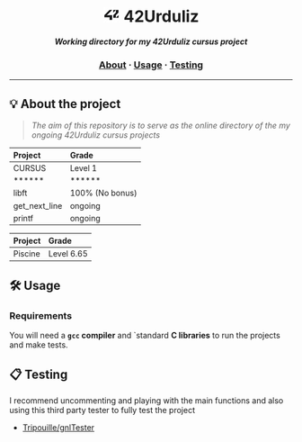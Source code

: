 <h1 align="center">
	<img src="img/42.jpg" width="30px"> 42Urduliz
</h1>

<p align="center">
	<b><i>Working directory for my 42Urduliz cursus project</i></b><br>

<h3 align="center">
	<a href="#%EF%B8%8F-about">About</a>
	<span> · </span>
	<a href="#%EF%B8%8F-usage">Usage</a>
	<span> · </span>
	<a href="#-testing">Testing</a>
</h3>

---

## 💡 About the project

> _The aim of this repository is to serve as the online directory of the my ongoing 42Urduliz cursus projects_

Project  | Grade
:--- | :---
CURSUS  | Level 1
******  | ******
libft  | 100% (No bonus)
get_next_line  | ongoing
printf  | ongoing

Project  | Grade
|:--- | :---
Piscine  | Level 6.65

## 🛠️ Usage

### Requirements

You will need a **`gcc` compiler** and `standard **C libraries** to run the projects and make tests.

## 📋 Testing

I recommend uncommenting and playing with the main functions and also using this third party tester to fully test the project

* [Tripouille/gnlTester](https://github.com/Tripouille/gnlTester)
